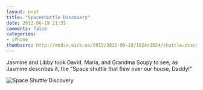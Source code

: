 ```yaml
---
layout: post
title: "Spaceshuttle Discovery"
date: 2012-06-19 21:35
comments: false
categories: 
- iPhone
thumbscrc: http://media.eick.us/2012/2012-06-19/1024x1024/shuttle-discovery.JPG
---
```

Jasmine and Libby took David, Maria, and Grandma Soupy to see, as Jasmine describes it, the "Space shuttle that flew over our house, Daddy!"

![Space Shuttle Discovery][1]


[1]: http://media.eick.us/images/original/2012/2012-06-19-1/shuttle-discovery.JPG

